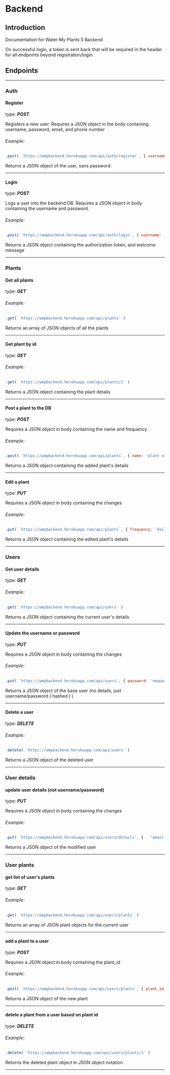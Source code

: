 # Backend
## Introduction
Documentation for Water My Plants 5 Backend

On successful login, a token is sent back that will be required in the header for all endpoints beyond registration/login.
## Endpoints
---
### Auth
#### Register
type:  **_POST_**

Registers a new user. Requires a JSON object in the body containing username, password, email, and phone number
###### Example:
```js
.post( `https://wmpbackend.herokuapp.com/api/auth/register`, { username: 'user', password: 'pass', email: 'some@email.com', phone: '1234567890' } )
```
Returns a JSON object of the user, sans password.

---
#### Login
type:  **_POST_**

Logs a user into the backend DB. Requires a JSON object in body containing the username and password.
###### Example:
```js
.post( `https://wmpbackend.herokuapp.com/api/auth/login`, { username: 'user', password: 'pass' } )
```
Returns a JSON object containing the authorization token, and welcome message

---
### Plants
#### Get all plants
type: **_GET_**

###### Example:
```js
.get( `https://wmpbackend.herokuapp.com/api/plants` )
```
Returns an array of JSON objects of all the plants

---
#### Get plant by id
type: **_GET_**

###### Example:
```js
.get( `https://wmpbackend.herokuapp.com/api/plants/1` )
```
Returns a JSON object containing the plant details

---
#### Post a plant to the DB
type: **_POST_**

Requires a JSON object in body containing the name and frequency.
###### Example:
```js
.post( `https://wmpbackend.herokuapp.com/api/plants`, { name: 'plant name', frequency: 'weekly' } )
```
Returns a JSON object containing the added plant's details

---
#### Edit a plant
type: **_PUT_**

Requires a JSON object in body containing the changes
###### Example:
```js
.put( `https://wmpbackend.herokuapp.com/api/plants`, { frequency: 'daily' } )
```
Returns a JSON object containing the edited plant's details

---
### Users
#### Get user details
type:  **_GET_**

###### Example:
```js
.get( `https://wmpbackend.herokuapp.com/api/users` )
```
Returns a JSON object containing the current user's details

---
#### Update the username or password
type:  **_PUT_**

Requires a JSON object in body containing the changes
###### Example:
```js
.put( `https://wmpbackend.herokuapp.com/api/users`, { password: 'newpass' } )
```
Returns a JSON object of the base user (no details, just username/password ( hashed ) )

---
#### Delete a user
type:  **_DELETE_**

###### Example:
```js
.delete( `https://wmpbackend.herokuapp.com/api/users` )
```
Returns a JSON object of the deleted user

---
### User details
#### update user details (not username/password)
type:  **_PUT_**


Requires a JSON object in body containing the changes
###### Example:
```js
.put( `https://wmpbackend.herokuapp.com/api/users/details`, {	"email": "new@mail.com" } )
```
Returns a JSON object of the modified user

---
### User plants
#### get list of user's plants
type: **_GET_**

###### Example:
```js
.get( `https://wmpbackend.herokuapp.com/api/users/plants` )
```
Returns an array of JSON plant objects for the current user

---
#### add a plant to a user
type: **_POST_**


Requires a JSON object in body containing the plant_id
###### Example:
```js
.post( `https://wmpbackend.herokuapp.com/api/users/plants`, { plant_id: 1 } )
```
Returns a JSON object of the new plant

---
#### delete a plant from a user based on plant id
type: **_DELETE_**

###### Example:
```js
.delete( `https://wmpbackend.herokuapp.com/api/users/plants/1` )
```
Returns the deleted plant object in JSON object notation

---
